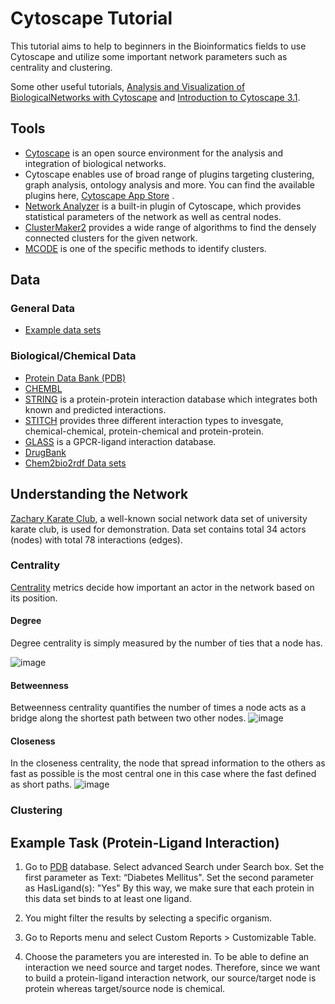 # Cytoscape Tutorial

This tutorial aims to help to beginners in the Bioinformatics fields to use Cytoscape and utilize some important network parameters such as centrality and clustering. 

Some other useful tutorials, [Analysis and Visualization of BiologicalNetworks with Cytoscape](http://www.cgl.ucsf.edu/Outreach/Workshops/NIH-Oct-2012/Cytoscape/Analysis%20and%20Visualization%20of%20Biological%20Networks%20with%20Cytoscape%20v6.pdf) and [Introduction to Cytoscape 3.1](http://www.cgl.ucsf.edu/home/scooter/NCI2016/Tutorial2_Networks_Data_Styles_Layouts_and_App_Manager.pdf). 

## Tools

*  [Cytoscape](http://www.cytoscape.org) is an open source environment for the analysis and
integration of biological networks.
*  Cytoscape enables use of broad range of plugins targeting clustering, graph analysis,
ontology analysis and more. You can find the available plugins here,
[Cytoscape App Store](http://apps.cytoscape.org/) .
*  [Network Analyzer](http://apps.cytoscape.org/apps/networkanalyzer) is a built-in plugin of Cytoscape, which provides statistical parameters of the network as well as central nodes.
*  [ClusterMaker2](http://apps.cytoscape.org/apps/clustermaker2) provides a wide range of algorithms to find the densely connected clusters for the given network.
*  [MCODE](http://apps.cytoscape.org/apps/mcode) is one of the specific methods to identify clusters.

## Data
### General Data
* [Example data sets](http://www-personal.umich.edu/~mejn/netdata/)
### Biological/Chemical Data
* [Protein Data Bank (PDB)](http://www.rcsb.org/pdb/software/rest.do)
* [CHEMBL](https://www.ebi.ac.uk/chembl/)
*  [STRING](http://string-db.org) is a protein-protein interaction database which integrates both
known and predicted interactions.
*  [STITCH](http://stitch.embl.de/) provides three different interaction types to invesgate, chemical-chemical, protein-chemical and protein-protein. 
* [GLASS](http://zhanglab.ccmb.med.umich.edu/) is a GPCR-ligand interaction database.
* [DrugBank]()
* [Chem2bio2rdf Data sets](https://chem2bio2rdf.wikispaces.com/Datasets)

## Understanding the Network

[Zachary Karate Club](https://en.wikipedia.org/wiki/Zachary%27s_karate_club), a well-known social network data set of university karate club, is used for demonstration. Data set contains total 34 actors (nodes) with total 78 interactions (edges). 

### Centrality
[Centrality](https://cs.hse.ru/data/2015/05/14/1098547089/4._Centrality_Metrics.pdf) metrics decide how important an actor in the network based on its position. 

#### Degree
 Degree centrality is simply measured by the number of ties that a node has.
 
![image](https://cloud.githubusercontent.com/assets/4271817/25327381/97a26a90-28dc-11e7-86ed-4f0554c53891.PNG)

#### Betweenness
 Betweenness centrality quantifies the number of times a node acts as a bridge along the shortest
path between two other nodes.
![image](https://cloud.githubusercontent.com/assets/4271817/25327379/979b1b6e-28dc-11e7-9512-bfc033ab1aef.PNG)

#### Closeness
In the closeness centrality, the node that spread information to the others as fast as possible is the most central one in this case where the fast defined as short paths.
![image](https://cloud.githubusercontent.com/assets/4271817/25327380/979ba1b0-28dc-11e7-8d8a-ebfe381e5447.PNG)


### Clustering

## Example Task (Protein-Ligand Interaction)
1. Go to [PDB](http://www.rcsb.org/pdb/software/rest.do) database. Select advanced Search under Search box.
   Set the first parameter as Text: “Diabetes Mellitus".
   Set the second parameter as HasLigand(s): "Yes"
   By this way, we make sure that each protein in this data set binds to at least one ligand.

2. You might filter the results by selecting a specific organism.

3. Go to Reports menu and select Custom Reports > Customizable Table.

4. Choose the parameters you are interested in. To be able to define an interaction we need source and target nodes. Therefore, since we want to build a protein-ligand interaction network, our source/target node is protein whereas target/source node is chemical.


